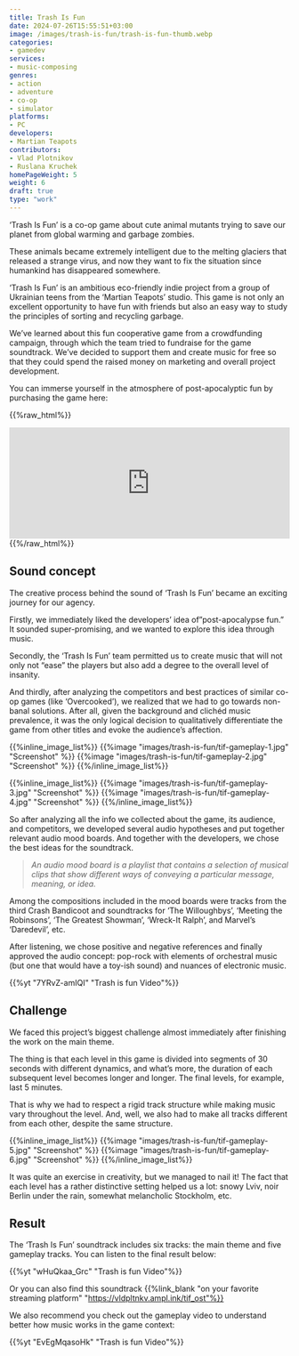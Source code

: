 ```yaml
---
title: Trash Is Fun
date: 2024-07-26T15:55:51+03:00
image: /images/trash-is-fun/trash-is-fun-thumb.webp
categories:
- gamedev
services:
- music-composing
genres:
- action
- adventure
- co-op
- simulator
platforms:
- PC
developers:
- Martian Teapots
contributors:
- Vlad Plotnikov
- Ruslana Kruchek
homePageWeight: 5
weight: 6
draft: true
type: "work"
---
```


‘Trash Is Fun’ is a co-op game about cute animal mutants trying to save our planet from global warming and garbage zombies.

These animals became extremely intelligent due to the melting glaciers that released a strange virus, and now they want to fix the situation since humankind has disappeared somewhere.

‘Trash Is Fun’ is an ambitious eco-friendly indie project from a group of Ukrainian teens from the ‘Martian Teapots’ studio. This game is not only an excellent opportunity to have fun with friends but also an easy way to study the principles of sorting and recycling garbage.

We’ve learned about this fun cooperative game from a crowdfunding campaign, through which the team tried to fundraise for the game soundtrack. We’ve decided to support them and create music for free so that they could spend the raised money on marketing and overall project development.

You can immerse yourself in the atmosphere of post-apocalyptic fun by purchasing the game here:

{{%raw_html%}}
<iframe loading="lazy" src="https://store.steampowered.com/widget/1671310/" frameborder="0" width="100%" height="200"></iframe>
{{%/raw_html%}}

## Sound concept

The creative process behind the sound of ‘Trash Is Fun’ became an exciting journey for our agency.

Firstly, we immediately liked the developers’ idea of ​​”post-apocalypse fun.” It sounded super-promising, and we wanted to explore this idea through music.

Secondly, the ‘Trash Is Fun’ team permitted us to create music that will not only not “ease” the players but also add a degree to the overall level of insanity.

And thirdly, after analyzing the competitors and best practices of similar co-op games (like ‘Overcooked’), we realized that we had to go towards non-banal solutions. After all, given the background and clichéd music prevalence, it was the only logical decision to qualitatively differentiate the game from other titles and evoke the audience’s affection.

{{%inline_image_list%}}
{{%image "images/trash-is-fun/tif-gameplay-1.jpg" "Screenshot" %}}
{{%image "images/trash-is-fun/tif-gameplay-2.jpg" "Screenshot" %}}
{{%/inline_image_list%}}

{{%inline_image_list%}}
{{%image "images/trash-is-fun/tif-gameplay-3.jpg" "Screenshot" %}}
{{%image "images/trash-is-fun/tif-gameplay-4.jpg" "Screenshot" %}}
{{%/inline_image_list%}}

So after analyzing all the info we collected about the game, its audience, and competitors, we developed several audio hypotheses and put together relevant audio mood boards. And together with the developers, we chose the best ideas for the soundtrack.  

>*An audio mood board is а playlist that contains a selection of musical clips that show different ways of conveying a particular message, meaning, or idea.*

Among the compositions included in the mood boards were tracks from the third Crash Bandicoot and soundtracks for ‘The Willoughbys’, ‘Meeting the Robinsons’, ‘The Greatest Showman’, ‘Wreck-It Ralph’, and Marvel’s ‘Daredevil’, etc.

After listening, we chose positive and negative references and finally approved the audio concept: pop-rock with elements of orchestral music (but one that would have a toy-ish sound) and nuances of electronic music.

{{%yt "7YRvZ-amIQI" "Trash is fun Video"%}}

## Challenge

We faced this project’s biggest challenge almost immediately after finishing the work on the main theme.

The thing is that each level in this game is divided into segments of 30 seconds with different dynamics, and what’s more, the duration of each subsequent level becomes longer and longer. The final levels, for example, last 5 minutes.

That is why we had to respect a rigid track structure while making music vary throughout the level. And, well, we also had to make all tracks different from each other,  despite the same structure.

{{%inline_image_list%}}
{{%image "images/trash-is-fun/tif-gameplay-5.jpg" "Screenshot" %}}
{{%image "images/trash-is-fun/tif-gameplay-6.jpg" "Screenshot" %}}
{{%/inline_image_list%}}

It was quite an exercise in creativity, but we managed to nail it! The fact that each level has a rather distinctive setting helped us a lot: snowy Lviv, noir Berlin under the rain, somewhat melancholic Stockholm, etc.

## Result

The ‘Trash Is Fun’ soundtrack includes six tracks: the main theme and five gameplay tracks. You can listen to the final result below:

{{%yt "wHuQkaa_Grc" "Trash is fun Video"%}}

Or you can also find this soundtrack  {{%link_blank "on your favorite streaming platform" "https://vldpltnkv.ampl.ink/tif_ost"%}}

We also recommend you check out the gameplay video to understand better how music works in the game context:

{{%yt "EvEgMqasoHk" "Trash is fun Video"%}}